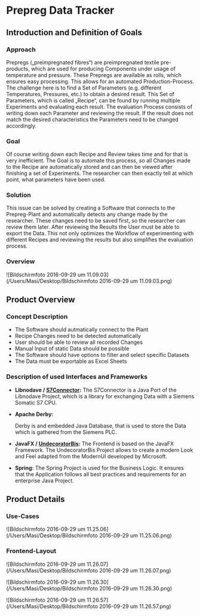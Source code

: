# Prepreg Data Tracker



## Introduction and Definition of Goals



### Approach

Prepregs („preimpregnated fibres“) are preimpregnated textile pre-products, which are used for producing Components under usage of temperature and pressure. These Prepregs are available as rolls, which ensures easy processing. This allows for an automated Production-Process. The challenge here is to find a Set of Parameters (e.g. different Temperatures, Pressures, etc.) to obtain a desired result. This Set of Parameters, which is called „Recipe“, can be found by running multiple Experiments and evaluating each result. The evaluation Process consists of writing down each Parameter and reviewing the result. If the result does not match the desired characteristics the Parameters need to be changed accordingly.



### Goal

Of course writing down each Recipe and Review takes time and for that is very inefficient. The Goal is to automate this process, so all Changes made to the Recipe are automatically stored and can then be viewed after finishing a set of Experiments. The researcher can then exactly tell at which point, what parameters have been used.



### Solution

This issue can be solved by creating a Software that connects to the Prepreg-Plant and automatically detects any change made by the researcher. These changes need to be saved first, so the researcher can review them later. After reviewing the Results the User must be able to export the Data. This not only optimizes the Workflow of experimenting with different Recipes and reviewing the results but also simplifies the evaluation process.



### Overview

 ![Bildschirmfoto 2016-09-29 um 11.09.03](/Users/Masi/Desktop/Bildschirmfoto 2016-09-29 um 11.09.03.png)



## Product Overview



### Concept Description

* The Software should autmatically connect to the Plant
* Recipe Changes need to be detected automatically
* User should be able to review all recorded Changes
* Manual Input of static Data should be possible
* The Software should have options to filter and select specific Datasets
* The Data must be exportable as Excel Sheets



### Description of used Interfaces and Frameworks

* **Libnodave / [S7Connector](https://github.com/rudin-io/s7connector):**
  The S7Connector is a Java Port of the Libnodave Project, which is a library for exchanging Data with a Siemens Somatic S7 CPU.

* **Apache Derby:**

  Derby is and embedded Java Database, that is used to store the Data which is gathered from the Siemens PLC.

* **JavaFX / [UndecoratorBis](https://github.com/in-sideFX/UndecoratorBis):**
  The Frontend is based on the JavaFX Framework. The UndecoratorBis Project allows to create a modern Look and Feel adapted from the ModernUI developed by Microsoft.

* **Spring:**
  The Spring Project is used for the Business Logic. It ensures that the Application follows all best practices and requirements for an enterprise Java Project.



## Product Details



### Use-Cases

 ![Bildschirmfoto 2016-09-29 um 11.25.06](/Users/Masi/Desktop/Bildschirmfoto 2016-09-29 um 11.25.06.png)



### Frontend-Layout

 ![Bildschirmfoto 2016-09-29 um 11.26.07](/Users/Masi/Desktop/Bildschirmfoto 2016-09-29 um 11.26.07.png)

 ![Bildschirmfoto 2016-09-29 um 11.26.30](/Users/Masi/Desktop/Bildschirmfoto 2016-09-29 um 11.26.30.png)

 ![Bildschirmfoto 2016-09-29 um 11.26.57](/Users/Masi/Desktop/Bildschirmfoto 2016-09-29 um 11.26.57.png)

